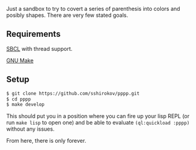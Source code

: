 Just a sandbox to try to covert a series of parenthesis
into colors and posibly shapes. There are very few stated
goals.

## Requirements

[SBCL](http://www.sbcl.org/) with thread support.

[GNU Make](http://www.gnu.org/software/make/)

## Setup

```bash
$ git clone https://github.com/sshirokov/pppp.git
$ cd pppp
$ make develop
```

This should put you in a position where you can fire up your lisp REPL (or run `make lisp` to open one)
and be able to evaluate `(ql:quickload :pppp)` without any issues.

From here, there is only forever.